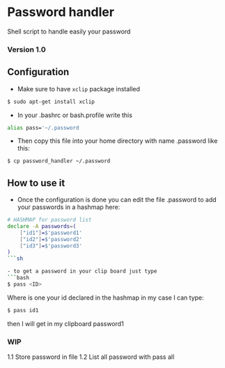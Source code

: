 # Password handler

Shell script to handle easily your password
### Version 1.0
## Configuration
- Make sure to have `xclip` package installed 
```bash 
$ sudo apt-get install xclip
``` 
- In your .bashrc or bash.profile write this 
```bash 
alias pass='~/.password
``` 
- Then copy this file into your home directory with name .password like this:
```bash 
$ cp password_handler ~/.password
```

## How to use it
- Once the configuration is done you can edit the file .password to add your passwords in a hashmap here:
```sh
# HASHMAP for password list
declare -A passwords=(
    ["id1"]=$'password1'
    ["id2"]=$'password2'
    ["id3"]=$'password3'
)
```sh

- to get a password in your clip board just type 
```bash 
$ pass <ID>
``` 
Where <ID> is one your id declared in the hashmap in my case I can type:
```bash 
$ pass id1
``` 
then I will get in my clipboard password1

### WIP 
1.1 Store password in file 
1.2 List all password with pass all